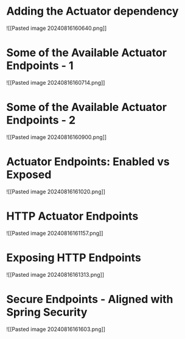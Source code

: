 # Adding the Actuator dependency

![[Pasted image 20240816160640.png]]

# Some of the Available Actuator Endpoints - 1

![[Pasted image 20240816160714.png]]

# Some of the Available Actuator Endpoints - 2

![[Pasted image 20240816160900.png]]

# Actuator Endpoints: Enabled vs Exposed

![[Pasted image 20240816161020.png]]
# HTTP Actuator Endpoints

![[Pasted image 20240816161157.png]]

# Exposing HTTP Endpoints

![[Pasted image 20240816161313.png]]
# Secure Endpoints - Aligned with Spring Security

![[Pasted image 20240816161603.png]]

#